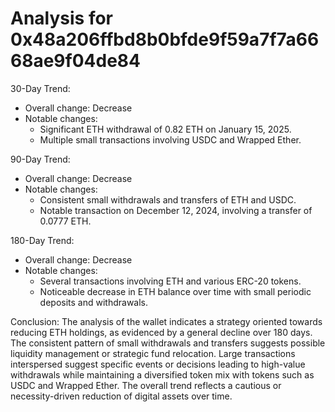 # Analysis for 0x48a206ffbd8b0bfde9f59a7f7a6668ae9f04de84

30-Day Trend:
- Overall change: Decrease
- Notable changes:
  - Significant ETH withdrawal of 0.82 ETH on January 15, 2025.
  - Multiple small transactions involving USDC and Wrapped Ether.

90-Day Trend:
- Overall change: Decrease
- Notable changes:
  - Consistent small withdrawals and transfers of ETH and USDC.
  - Notable transaction on December 12, 2024, involving a transfer of 0.0777 ETH.

180-Day Trend:
- Overall change: Decrease
- Notable changes:
  - Several transactions involving ETH and various ERC-20 tokens.
  - Noticeable decrease in ETH balance over time with small periodic deposits and withdrawals.

Conclusion:
The analysis of the wallet indicates a strategy oriented towards reducing ETH holdings, as evidenced by a general decline over 180 days. The consistent pattern of small withdrawals and transfers suggests possible liquidity management or strategic fund relocation. Large transactions interspersed suggest specific events or decisions leading to high-value withdrawals while maintaining a diversified token mix with tokens such as USDC and Wrapped Ether. The overall trend reflects a cautious or necessity-driven reduction of digital assets over time.
